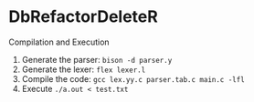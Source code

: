 # DbRefactorDeleteR
Compilation and Execution
1. Generate the parser: ```bison -d parser.y```
2. Generate the lexer: ```flex lexer.l```
3. Compile the code:
```gcc lex.yy.c parser.tab.c main.c -lfl```
4. Execute ```./a.out < test.txt```
